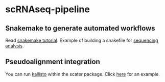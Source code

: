 # scRNAseq-pipeline

## Snakemake to generate automated workflows

Read [snakemake tutorial](https://snakemake.readthedocs.io/en/stable/).
Example of building a snakefile for [sequencing analysis](http://pedagogix-tagc.univ-mrs.fr/courses/ABD/practical/snakemake/snake_intro.html).

## Pseudoalignment integration

You can run [kallisto](http://pachterlab.github.io/kallisto/) within the scater package.
Click [here](https://rdrr.io/bioc/scater/man/runKallisto.html) for an example.


